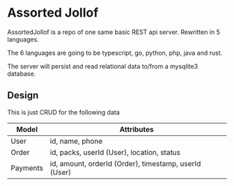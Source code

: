 # Assorted Jollof

AssortedJollof is a repo of one same basic REST api server.
Rewritten in 5 languages.

The 6 languages are going to be typescript, go, python, php, java and rust.

The server will persist and read relational data to/from a mysqlite3 database.

## Design

This is just CRUD for the following data

| Model    | Attributes                                            |
| -------- | ----------------------------------------------------- |
| User     | id, name, phone                                       |
| Order    | id, packs, userId (User), location, status            |
| Payments | id, amount, orderId (Order), timestamp, userId (User) |
